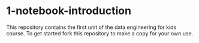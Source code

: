 # 1-notebook-introduction

This repository contains the first unit of the data engineering for kids course.
To get started fork this repository to make a copy for your own use. 
